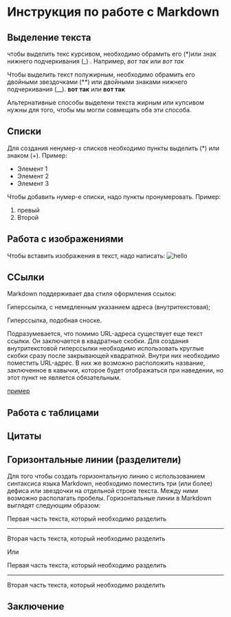 # Инструкция по работе с Markdown

## Выделение текста

чтобы выделить текс курсивом, необходимо обрамить его (*)или знак нижнего подчеркивания (_) . Например, *вот так* или _вот так_

Чтобы выделить текст полужирным, необходимо обрамить его двойными звездочками (**) или двойными знаками нижнего подчеркивания (__). **вот так** или __вот так__

Альтернативные способы выделени текста жирным или купсивом нужны для того, чтобы мы могли совмещать оба эти способа.


## Списки

Для создания ненумер-х списков необходимо пункты выделить (*) или знаком (+). Пример:
* Элемент 1
* Элемент 2
* Элемент 3

Чтобы добавить нумер-е списки, надо пункты пронумеровать. Пример:
1. превый
2. Второй

## Работа с изображениями

Чтобы вставить изображения в текст, надо написать:
![hello](2-25.jpg)

## ССылки
Markdown поддерживает два стиля оформления ссылок:

Гиперссылка, с немедленным указанием адреса (внутритекстовая);

Гиперссылка, подобная сноске.

Подразумевается, что помимо URL-адреса существует еще текст ссылки. Он заключается в квадратные скобки. Для создания внутритекстовой гиперссылки необходимо использовать круглые скобки сразу после закрывающей квадратной. Внутри них необходимо поместить URL-адрес. В них же возможно расположить название, заключенное в кавычки, которое будет отображаться при наведении, но этот пункт не является обязательным.

[пример](http://example.com/ "Необязательная подсказка")


## Работа с таблицами

## Цитаты

## Горизонтальные линии (разделители)

Для того чтобы создать горизонтальную линию с использованием синтаксиса языка Markdown, необходимо поместить три (или более) дефиса или звездочки на отдельной строке текста. Между ними возможно располагать пробелы. Горизонтальные линии в Markdown выглядят следующим образом:

Первая часть текста, который необходимо разделить
***
Вторая часть текста, который необходимо разделить


Или

Первая часть текста, который необходимо разделить

---

Вторая часть текста, который необходимо разделить

## Заключение